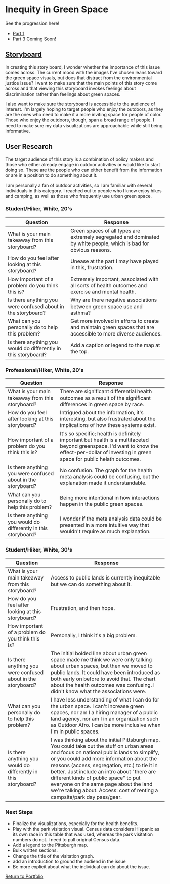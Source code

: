 # Inequity in Green Space

See the progression here!
- [Part 1](https://taypopp.github.io/Popp-Portfolio/FinalProject_tpopp.html)
- Part 3 Coming Soon!

## [Storyboard](https://preview.shorthand.com/uB4iZKHSfW6qM1d6)

In creating this story board, I wonder whether the importance of this issue comes across. The current mood with the images I've chosen leans toward the green space visuals, but does that distract from the environmental justice issue? I want to make sure that the main points of this story come across and that viewing this storyboard invokes feelings about discrimination rather than feelings about green spaces.

I also want to make sure the storyboard is accessible to the audience of interest. I'm largely hoping to target people who enjoy the outdoors, as they are the ones who need to make it a more inviting space for people of color. Those who enjoy the outdoors, though, span a broad range of people. I need to make sure my data visualizations are approachable while still being informative.

## User Research

The target audience of this story is a combination of policy makers and those who either already engage in outdoor activities or would like to start doing so. These are the people who can either benefit from the information or are in a position to do something about it. 

I am personally a fan of outdoor activities, so I am familiar with several individuals in this category. I reached out to people who I know enjoy hikes and camping, as well as those who frequently use urban green space. 

### Student/Hiker, White, 20's

| Question | Response |
| ------------- | ------------- | 
| What is your main takeaway from this storyboard? | Green spaces of all types are extremely segregated and dominated by white people, which is bad for obvious reasons. |
| How do you feel after looking at this storyboard? | Unease at the part I may have played in this, frustration. |
| How important of a problem do you think this is? | Extremely important, associated with all sorts of health outcomes and exercise and mental health. |
| Is there anything you were confused about in the storyboard? | Why are there negative associations between green space use and asthma? |
| What can you personally do to help this problem? | Get more involved in efforts to create and maintain green spaces that are accessible to more diverse audiences. |
| Is there anything you would do differently in this storyboard? | Add a caption or legend to the map at the top.  |

### Professional/Hiker, White, 20's

| Question | Response |
| ------------- | ------------- | 
| What is your main takeaway from this storyboard? | There are significant differential health outcomes as a result of the significant differences in green space by race. |
| How do you feel after looking at this storyboard? | Intrigued about the information, it's interesting, but also frustrated about the implications of how these systems exist. |
| How important of a problem do you think this is? | It's so specific; health is definitely important but health is a multifaceted beyond greenspace. I'd want to know the effect-per-dollar of investing in green space for public helath outcomes. |
| Is there anything you were confused about in the storyboard? | No confusion. The graph for the health meta analysis could be confusing, but the explanation made it understandable. |
| What can you personally do to help this problem? | Being more intentional in how interactions happen in the public green spaces. |
| Is there anything you would do differently in this storyboard? | I wonder if the meta analysis data could be presented in a more intuitive way that wouldn't require as much explanation. |

### Student/Hiker, White, 30's

| Question | Response |
| ------------- | ------------- | 
| What is your main takeaway from this storyboard? | Access to public lands is currently inequitable but we can do something about it.|
| How do you feel after looking at this storyboard? | Frustration, and then hope. |
| How important of a problem do you think this is? | Personally, I think it's a big problem. |
| Is there anything you were confused about in the storyboard? | The initial bolded line about urban green space made me think we were only talking about urban spaces, but then we moved to public lands. It could have been introduced as both early on before to avoid that. The chart about the health outcomes was confusing. I didn't know what the associations were. |
| What can you personally do to help this problem? | I have less understanding of what I can do for the urban space. I can't increase green spaces, nor am I a hiring manager of a public land agency, nor am I in an organization such as Outdoor Afro. I can be more inclusive when I'm in public spaces. |
| Is there anything you would do differently in this storyboard? | I was thinking about the initial Pittsburgh map. You could take out the stuff on urban areas and focus on national public lands to simplify, or you could add more information about the reasons (access, segregation, etc.) to tie it in better. Just include an intro about "there are different kinds of public space" to put everyone on the same page about the land we're talking about. Access: cost of renting a campsite/park day pass/gear. |

### Next Steps
- Finalize the visualizations, especially for the health benefits.
- Play with the park visitation visual. Census data considers Hispanic as its own race in this table that was used, whereas the park visitation numbers do not. I need to pull original Census data.
- Add a legend to the Pittsburgh map.
- Bulk written sections.
- Change the title of the visitation graph.
- add an introduction to ground the audiend in the issue
- Be more explicit about what the individual can do about the issue.

[Return to Portfolio](https://taypopp.github.io/Popp-Portfolio)
